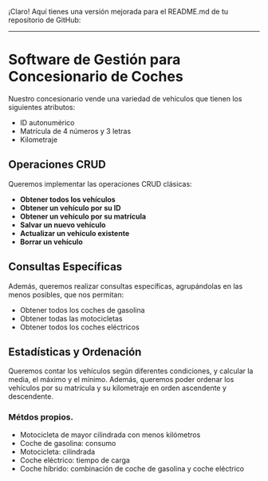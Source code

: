 ¡Claro! Aquí tienes una versión mejorada para el README.md de tu repositorio de GitHub:

---

# Software de Gestión para Concesionario de Coches

Nuestro concesionario vende una variedad de vehículos que tienen los siguientes atributos:
- ID autonumérico
- Matrícula de 4 números y 3 letras
- Kilometraje

## Operaciones CRUD

Queremos implementar las operaciones CRUD clásicas:
- **Obtener todos los vehículos**
- **Obtener un vehículo por su ID**
- **Obtener un vehículo por su matrícula**
- **Salvar un nuevo vehículo**
- **Actualizar un vehículo existente**
- **Borrar un vehículo**

## Consultas Específicas

Además, queremos realizar consultas específicas, agrupándolas en las menos posibles, que nos permitan:
- Obtener todos los coches de gasolina
- Obtener todas las motocicletas
- Obtener todos los coches eléctricos

## Estadísticas y Ordenación

Queremos contar los vehículos según diferentes condiciones, y calcular la media, el máximo y el mínimo. Además, queremos poder ordenar los vehículos por su matrícula y su kilometraje en orden ascendente y descendente.

### Métdos propios.

- Motocicleta de mayor cilindrada con menos kilómetros
- Coche de gasolina: consumo
- Motocicleta: cilindrada
- Coche eléctrico: tiempo de carga
- Coche híbrido: combinación de coche de gasolina y coche eléctrico
